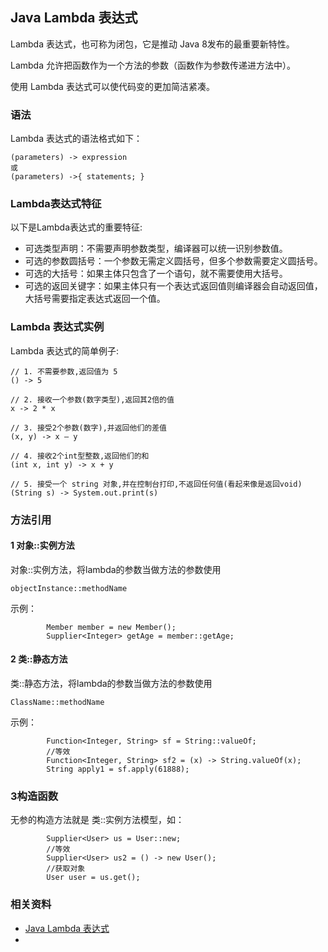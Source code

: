 ## Java Lambda 表达式
Lambda 表达式，也可称为闭包，它是推动 Java 8发布的最重要新特性。

Lambda 允许把函数作为一个方法的参数（函数作为参数传递进方法中）。

使用 Lambda 表达式可以使代码变的更加简洁紧凑。

### 语法
Lambda 表达式的语法格式如下：
```
(parameters) -> expression
或
(parameters) ->{ statements; }
```

### Lambda表达式特征
以下是Lambda表达式的重要特征:
* 可选类型声明：不需要声明参数类型，编译器可以统一识别参数值。
* 可选的参数圆括号：一个参数无需定义圆括号，但多个参数需要定义圆括号。
* 可选的大括号：如果主体只包含了一个语句，就不需要使用大括号。
* 可选的返回关键字：如果主体只有一个表达式返回值则编译器会自动返回值，大括号需要指定表达式返回一个值。

### Lambda 表达式实例
Lambda 表达式的简单例子:
```
// 1. 不需要参数,返回值为 5  
() -> 5  
  
// 2. 接收一个参数(数字类型),返回其2倍的值  
x -> 2 * x  
  
// 3. 接受2个参数(数字),并返回他们的差值  
(x, y) -> x – y  
  
// 4. 接收2个int型整数,返回他们的和  
(int x, int y) -> x + y  
  
// 5. 接受一个 string 对象,并在控制台打印,不返回任何值(看起来像是返回void)  
(String s) -> System.out.print(s)
```

### 方法引用
#### 1 对象::实例方法
对象::实例方法，将lambda的参数当做方法的参数使用
```
objectInstance::methodName
```
示例：
```
        Member member = new Member();
        Supplier<Integer> getAge = member::getAge;
```

#### 2 类::静态方法
类::静态方法，将lambda的参数当做方法的参数使用
```
ClassName::methodName
```
示例：
```
        Function<Integer, String> sf = String::valueOf;
        //等效
        Function<Integer, String> sf2 = (x) -> String.valueOf(x);
        String apply1 = sf.apply(61888);
```

### 3构造函数
无参的构造方法就是
类::实例方法模型，如：
```
        Supplier<User> us = User::new;
        //等效
        Supplier<User> us2 = () -> new User();
        //获取对象
        User user = us.get();
```

### 相关资料
* [Java Lambda 表达式](https://www.runoob.com/java/java8-lambda-expressions.html)
* 
